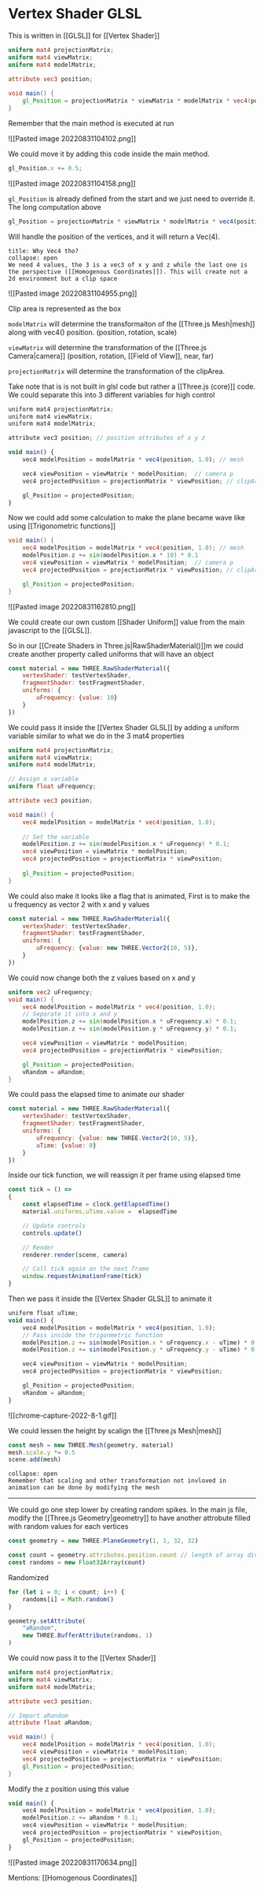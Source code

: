 # Vertex Shader GLSL
This is written in [[GLSL]] for [[Vertex Shader]]
```glsl
uniform mat4 projectionMatrix;
uniform mat4 viewMatrix;
uniform mat4 modelMatrix;
  
attribute vec3 position;

void main() {
    gl_Position = projectionMatrix * viewMatrix * modelMatrix * vec4(position, 1.0);
}
```

Remember that the main method is executed at run

![[Pasted image 20220831104102.png]]

We could move it by adding this code inside the main method.
```js
gl_Position.x += 0.5;
```
![[Pasted image 20220831104158.png]]

`gl_Position` is already defined from the start and we just need to override it. 
The long computation above
```js
gl_Position = projectionMatrix * viewMatrix * modelMatrix * vec4(position, 1.0);
```

Will handle the position of the vertices, and it will return a Vec(4).
```ad-Danger
title: Why Vec4 tho?
collapse: open
We need 4 values, the 3 is a vec3 of x y and z while the last one is the perspective ([[Homogenous Coordinates]]). This will create not a 2d environment but a clip space
```

![[Pasted image 20220831104955.png]]

Clip area is represented as the box

`modelMatrix` will determine the transformaiton of the [[Three.js Mesh|mesh]] along with vec4() position. (position, rotation, scale)

`viewMatrix` will determine the transformation of the [[Three.js Camera|camera]] (position, rotation, [[Field of View]], near, far)

`projectionMatrix` will determine the transformation of the clipArea. 

Take note that is is not built in glsl code but rather a [[Three.js (core)]] code.
We could separate this into 3 different variables for high control
```js
uniform mat4 projectionMatrix;
uniform mat4 viewMatrix;
uniform mat4 modelMatrix;

attribute vec3 position; // position attributes of x y z

void main() {
    vec4 modelPosition = modelMatrix * vec4(position, 1.0); // mesh

    vec4 viewPosition = viewMatrix * modelPosition;  // camera p
    vec4 projectedPosition = projectionMatrix * viewPosition; // clipArea

    gl_Position = projectedPosition;
}
```

Now we could add some calculation to make the plane became wave like using [[Trigonometric functions]]
```glsl
void main() {
    vec4 modelPosition = modelMatrix * vec4(position, 1.0); // mesh
	modelPosition.z += sin(modelPosition.x * 10) * 0.1
    vec4 viewPosition = viewMatrix * modelPosition;  // camera p
    vec4 projectedPosition = projectionMatrix * viewPosition; // clipArea

    gl_Position = projectedPosition;
}
```

![[Pasted image 20220831162810.png]]


We could create our own custom [[Shader Uniform]] value from the main javascript to the [[GLSL]].

So in our  [[Create Shaders in Three.js|RawShaderMaterial()]]m we could create another property called uniforms that will have an object
```js
const material = new THREE.RawShaderMaterial({
    vertexShader: testVertexShader,
    fragmentShader: testFragmentShader,
    uniforms: {
        uFrequency: {value: 10}
    }
})
```

We could pass it inside the [[Vertex Shader GLSL]] by adding a uniform variable similar to what we do in the 3 mat4 properties
```glsl
uniform mat4 projectionMatrix;
uniform mat4 viewMatrix;
uniform mat4 modelMatrix;

// Assign a variable
uniform float uFrequency;

attribute vec3 position;

void main() {
    vec4 modelPosition = modelMatrix * vec4(position, 1.0);
    
    // Set the variable
    modelPosition.z += sin(modelPosition.x * uFrequency) * 0.1;
    vec4 viewPosition = viewMatrix * modelPosition;
    vec4 projectedPosition = projectionMatrix * viewPosition;
    
    gl_Position = projectedPosition;
}
```

We could also make it looks like a flag that is animated, First is to make the u frequency as vector 2 with x and y values
```js
const material = new THREE.RawShaderMaterial({
    vertexShader: testVertexShader,
    fragmentShader: testFragmentShader,
    uniforms: {
        uFrequency: {value: new THREE.Vector2(10, 5)},
    }
})
```

We could now change both the z values based on x and y 
```glsl
uniform vec2 uFrequency;
void main() {
    vec4 modelPosition = modelMatrix * vec4(position, 1.0);
    // Separate it into x and y
    modelPosition.z += sin(modelPosition.x * uFrequency.x) * 0.1;
    modelPosition.z += sin(modelPosition.y * uFrequency.y) * 0.1;

    vec4 viewPosition = viewMatrix * modelPosition;
    vec4 projectedPosition = projectionMatrix * viewPosition;

    gl_Position = projectedPosition;
    vRandom = aRandom;
}
```

We could pass the elapsed time to animate our shader
```js
const material = new THREE.RawShaderMaterial({
    vertexShader: testVertexShader,
    fragmentShader: testFragmentShader,
    uniforms: {
        uFrequency: {value: new THREE.Vector2(10, 5)},
        uTime: {value: 0}
    }
})
```

Inside our tick function, we will reassign it per frame using elapsed time
```js
const tick = () =>
{
    const elapsedTime = clock.getElapsedTime()
    material.uniforms.uTime.value =  elapsedTime

    // Update controls
    controls.update()

    // Render
    renderer.render(scene, camera)

    // Call tick again on the next frame
    window.requestAnimationFrame(tick)
}
```

Then we pass it inside the [[Vertex Shader GLSL]] to animate it
```js
uniform float uTime;
void main() {
    vec4 modelPosition = modelMatrix * vec4(position, 1.0);
    // Pass inside the trigonmetric function
    modelPosition.z += sin(modelPosition.x * uFrequency.x - uTime) * 0.1;
    modelPosition.z += sin(modelPosition.y * uFrequency.y - uTime) * 0.1;

    vec4 viewPosition = viewMatrix * modelPosition;
    vec4 projectedPosition = projectionMatrix * viewPosition;

    gl_Position = projectedPosition;
    vRandom = aRandom;
}
```

![[chrome-capture-2022-8-1.gif]]

We could lessen the height by scalign the [[Three.js Mesh|mesh]]
```js
const mesh = new THREE.Mesh(geometry, material)
mesh.scale.y *= 0.5
scene.add(mesh)
```

```ad-info
collapse: open
Remember that scaling and other transformation not invloved in animation can be done by modifying the mesh

```

---
We could go one step lower by creating random spikes. In the main js file, modify the [[Three.js Geometry|geometry]] to have another attrobute filled with random values for each vertices
```js
const geometry = new THREE.PlaneGeometry(1, 1, 32, 32)

const count = geometry.attributes.position.count // length of array divide 3 cause its vector 3
const randoms = new Float32Array(count)
```

Randomized
```js
for (let i = 0; i < count; i++) {
    randoms[i] = Math.random()
}

geometry.setAttribute(
    "aRandom",
    new THREE.BufferAttribute(randoms, 1)
)
```

We could now pass it to the [[Vertex Shader]]
```glsl
uniform mat4 projectionMatrix;
uniform mat4 viewMatrix;
uniform mat4 modelMatrix;

attribute vec3 position;

// Import aRandom
attribute float aRandom;

void main() {
    vec4 modelPosition = modelMatrix * vec4(position, 1.0);
    vec4 viewPosition = viewMatrix * modelPosition;
    vec4 projectedPosition = projectionMatrix * viewPosition;
    gl_Position = projectedPosition;
}
```

Modify the z position using this value
```js
void main() {
    vec4 modelPosition = modelMatrix * vec4(position, 1.0);
    modelPosition.z += aRandom * 0.1;
    vec4 viewPosition = viewMatrix * modelPosition;
    vec4 projectedPosition = projectionMatrix * viewPosition;
    gl_Position = projectedPosition;
}
```

![[Pasted image 20220831170634.png]]

Mentions: [[Homogenous Coordinates]]

